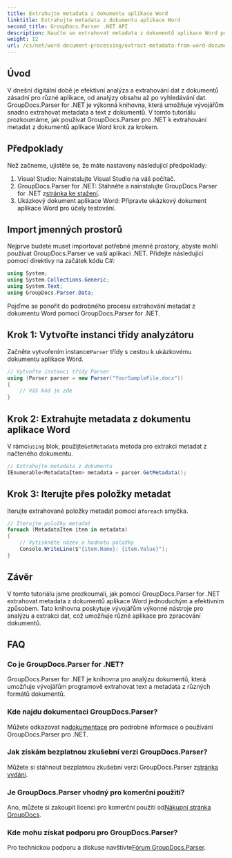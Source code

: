 ```yaml
---
title: Extrahujte metadata z dokumentu aplikace Word
linktitle: Extrahujte metadata z dokumentu aplikace Word
second_title: GroupDocs.Parser .NET API
description: Naučte se extrahovat metadata z dokumentů aplikace Word pomocí GroupDocs.Parser for .NET. Snadné kroky k analýze a načtení informací o dokumentu.
weight: 12
url: /cs/net/word-document-processing/extract-metadata-from-word-document/
---
```

## Úvod
V dnešní digitální době je efektivní analýza a extrahování dat z dokumentů zásadní pro různé aplikace, od analýzy obsahu až po vyhledávání dat. GroupDocs.Parser for .NET je výkonná knihovna, která umožňuje vývojářům snadno extrahovat metadata a text z dokumentů. V tomto tutoriálu prozkoumáme, jak používat GroupDocs.Parser pro .NET k extrahování metadat z dokumentů aplikace Word krok za krokem.
## Předpoklady
Než začneme, ujistěte se, že máte nastaveny následující předpoklady:
1. Visual Studio: Nainstalujte Visual Studio na váš počítač.
2.  GroupDocs.Parser for .NET: Stáhněte a nainstalujte GroupDocs.Parser for .NET z[stránka ke stažení](https://releases.groupdocs.com/parser/net/).
3. Ukázkový dokument aplikace Word: Připravte ukázkový dokument aplikace Word pro účely testování.
## Import jmenných prostorů
Nejprve budete muset importovat potřebné jmenné prostory, abyste mohli používat GroupDocs.Parser ve vaší aplikaci .NET. Přidejte následující pomocí direktivy na začátek kódu C#:
```csharp
using System;
using System.Collections.Generic;
using System.Text;
using GroupDocs.Parser.Data;
```
Pojďme se ponořit do podrobného procesu extrahování metadat z dokumentu Word pomocí GroupDocs.Parser for .NET.
## Krok 1: Vytvořte instanci třídy analyzátoru
 Začněte vytvořením instance`Parser` třídy s cestou k ukázkovému dokumentu aplikace Word.
```csharp
// Vytvořte instanci třídy Parser
using (Parser parser = new Parser("YourSampleFile.docx"))
{
    // Váš kód je zde
}
```
## Krok 2: Extrahujte metadata z dokumentu aplikace Word
 V rámci`using` blok, použijte`GetMetadata` metoda pro extrakci metadat z načteného dokumentu.
```csharp
// Extrahujte metadata z dokumentu
IEnumerable<MetadataItem> metadata = parser.GetMetadata();
```
## Krok 3: Iterujte přes položky metadat
 Iterujte extrahované položky metadat pomocí a`foreach` smyčka.
```csharp
// Iterujte položky metadat
foreach (MetadataItem item in metadata)
{
    // Vytiskněte název a hodnotu položky
    Console.WriteLine($"{item.Name}: {item.Value}");
}
```
## Závěr
V tomto tutoriálu jsme prozkoumali, jak pomocí GroupDocs.Parser for .NET extrahovat metadata z dokumentů aplikace Word jednoduchým a efektivním způsobem. Tato knihovna poskytuje vývojářům výkonné nástroje pro analýzu a extrakci dat, což umožňuje různé aplikace pro zpracování dokumentů.

## FAQ
### Co je GroupDocs.Parser for .NET?
GroupDocs.Parser for .NET je knihovna pro analýzu dokumentů, která umožňuje vývojářům programově extrahovat text a metadata z různých formátů dokumentů.
### Kde najdu dokumentaci GroupDocs.Parser?
 Můžete odkazovat na[dokumentace](https://tutorials.groupdocs.com/parser/net/) pro podrobné informace o používání GroupDocs.Parser pro .NET.
### Jak získám bezplatnou zkušební verzi GroupDocs.Parser?
 Můžete si stáhnout bezplatnou zkušební verzi GroupDocs.Parser z[stránka vydání](https://releases.groupdocs.com/).
### Je GroupDocs.Parser vhodný pro komerční použití?
 Ano, můžete si zakoupit licenci pro komerční použití od[Nákupní stránka GroupDocs](https://purchase.groupdocs.com/buy).
### Kde mohu získat podporu pro GroupDocs.Parser?
 Pro technickou podporu a diskuse navštivte[Fórum GroupDocs.Parser](https://forum.groupdocs.com/c/parser/17).